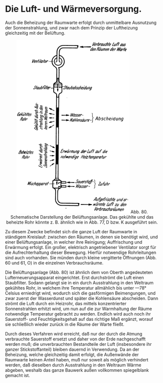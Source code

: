 Die Luft- und Wärmeversorgung.
==============================

Auch die Beheizung der Raumwarte erfolgt durch unmittelbare
Ausnutzung der Sonnenstrahlung, und zwar nach dem Prinzip der Luftheizung
gleichzeitig mit der Belüftung.

<div align="center" float="left"><img alt="Schematische Darstellung der Belüftungsanlage" src="abb80.png"/>
Abb. 80. Schematische Darstellung der Belüftungsanlage. Das gekühlte und das beheizte
Rohr könnte z. B. ähnlich wie in Abb. 77‚ D bzw. K ausgeführt sein.</div>

Zu diesem Zwecke befindet sich die ganze Luft der Raumwarte in ständigem
Kreislauf: zwischen den Räumen, in denen sie benötigt wird, und einer
Belüftungsanlage, in welcher ihre Reinigung; Auffrischung und Erwärmung
erfolgt. Ein großer, elektrisch angetriebener Ventilator sorgt
für die Aufrechterhaltung dieser Bewegung. Hierfür notwendige Rohrleitungen
sind auch vorhanden. Sie münden durch kleine vergitterte Öffnungen (Abb. 60 und
61, O) in die einzelnen Verbrauchsräume.

Die Belüftungsanlage (Abb. 80) ist ähnlich dem
von Oberth angedeuteten Lufterneuerungsapparat eingerichtet. Erst
durchströmt die Luft einen Staubfilter. Sodann gelangt sie in
ein durch Ausstrahlung in den Weltraum gekühltes Rohr, in
welchem ihre Temperatur allmählich bis unter —78° Celsius erniedrigt
wird, wodurch sich die gasförmigen Beimengungen, und
zwar zuerst der Wasserdunst und später die Kohlensäure abscheiden.
Dann strömt die Luft durch ein Heizrohr, das mittels
konzentrierter Sonnenstrahlen erhitzt wird, um nun auf die
zur Warmhaltung der Räume notwendige Temperatur gebracht
zu werden. Endlich wird auch noch ihr Sauerstoff- und
Feuchtigkeitsgehalt auf das richtige Maß ergänzt, worauf sie
schließlich wieder zurück in die Räume der Warte fließt.

Durch dieses Verfahren wird erreicht, daß nur der durch die
Atmung verbrauchte Sauerstoff ersetzt und daher von der
Erde nachgeschafft werden muß; die unverbrauchten Bestandteile
der Luft (insbesondere ihr ganzer Stickstoffanteil) bleiben dauernd
in Verwendung. Da an der Beheizung, welche gleichzeitig
damit erfolgt, die Außenwände der Raumwarte keinen Anteil
haben, muß nur soweit als möglich verhindert werden, daß dieselben
durch Ausstrahlung in den Weltraum Wärme abgeben,
weshalb das ganze Bauwerk außen vollkommen spiegelblank
gemacht ist.

